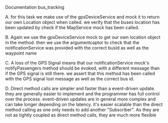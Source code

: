 Documentation bus_tracking

A. for this task we make use of the gpsDeviceService and mock it to return our own Location object when called.
    we verify that the buses location has been updated by check if the MapService mock has been called.

B. Again we use the gpsDeviceService mock to get our own location object in the method. then we use the argumentcaptor to check that the notificationService was provided with the correct busId as well as the waypoint name

C. A loss of the GPS Signal means that our notificationService mock's notifyPassengers method should be evoked, with a different message than if the GPS signal is still there. we assert that this method has been called with the GPS signal lost message as well as the correct bus id.

D. Direct method calls are simpler and faster than a event-driven update. they are generally easier to implement and the programmer has full control over the process. event-driven updates are in general more complex and can take longer depending on the latency. it's easier scalable than the direct method calling as one only needs to add another "Subscriber". As they are not as tightly coupled as direct method calls, they are much more flexible